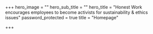 +++
hero_image = ""
hero_sub_title = ""
hero_title = "Honest Work encourages employees to become activists for sustainability & ethics issues"
password_protected = true
title = "Homepage"

+++
